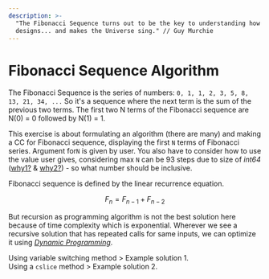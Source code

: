 ```yaml
---
description: >-
  "The Fibonacci Sequence turns out to be the key to understanding how nature
  designs... and makes the Universe sing." // Guy Murchie
---
```


# Fibonacci Sequence Algorithm

The Fibonacci Sequence is the series of numbers: `0, 1, 1, 2, 3, 5, 8, 13, 21, 34, ...` So it's a sequence where the next term is the sum of the previous two terms. The first two N terms of the Fibonacci sequence are N\(0\) = 0 followed by N\(1\) = 1.

This exercise is about formulating an algorithm \(there are many\) and making a CC for Fibonacci sequence, displaying the first `N` terms of Fibonacci series. Argument for`N` is given by user. You also have to consider how to use the value user gives, considering max `N` can be 93 steps due to size of _int64_ \([why1?](https://www.wolframalpha.com/input/?i=2%5E63-1) & [why2?](https://www.wolframalpha.com/input/?i=Fibonacci%5B93%5D)\) - so what number should be inclusive.

Fibonacci sequence is defined by the linear recurrence equation.

$$
F_n=F_{n-1}+F_{n-2}
$$

But recursion as programming algorithm is not the best solution here because of time complexity which is exponential. Wherever we see a recursive solution that has repeated calls for same inputs, we can optimize it using [_Dynamic Programming_](https://weibeld.net/algorithms/recursion.html).

Using variable switching method &gt; Example solution 1.  
Using a `cslice` method &gt; Example solution 2.

